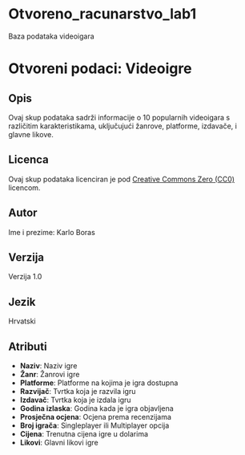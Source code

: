 # Otvoreno_racunarstvo_lab1
Baza podataka videoigara
# Otvoreni podaci: Videoigre

## Opis
Ovaj skup podataka sadrži informacije o 10 popularnih videoigara s različitim karakteristikama, uključujući žanrove, platforme, izdavače, i glavne likove.

## Licenca
Ovaj skup podataka licenciran je pod [Creative Commons Zero (CC0)](https://creativecommons.org/publicdomain/zero/1.0/) licencom.

## Autor
Ime i prezime: Karlo Boras

## Verzija
Verzija 1.0

## Jezik
Hrvatski

## Atributi
- **Naziv**: Naziv igre
- **Žanr**: Žanrovi igre
- **Platforme**: Platforme na kojima je igra dostupna
- **Razvijač**: Tvrtka koja je razvila igru
- **Izdavač**: Tvrtka koja je izdala igru
- **Godina izlaska**: Godina kada je igra objavljena
- **Prosječna ocjena**: Ocjena prema recenzijama
- **Broj igrača**: Singleplayer ili Multiplayer opcija
- **Cijena**: Trenutna cijena igre u dolarima
- **Likovi**: Glavni likovi igre
